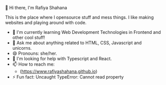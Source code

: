 👋 Hi there, I'm Rafiya Shahana

This is the place where I opensource stuff and mess things. I like making websites and playing around with code.

- 🌱 I'm currently learning Web Development Technologies in Frontend and other cool stuff!
- 💬 Ask me about anything related to HTML, CSS, Javascript and unicorns.
- 😄 Pronouns: she/her.
- 🤔 I'm looking for help with Typescript and React.
- 📫 How to reach me:
  - (https://www.rafiyashahana.github.io)
- ⚡ Fun fact: Uncaught TypeError: Cannot read property
